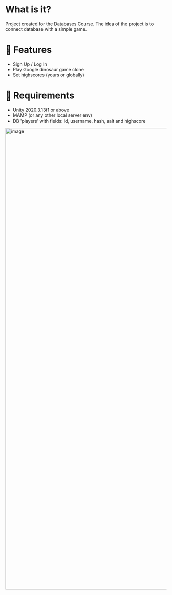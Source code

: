 # What is it?

Project created for the Databases Course. The idea of the project is to connect database with a simple game. 

# 🚀 Features

- Sign Up / Log In
- Play Google dinosaur game clone
- Set highscores (yours or globally)

# 📍 Requirements

- Unity 2020.3.13f1 or above
- MAMP (or any other local server env)
- DB 'players' with fields: id, username, hash, salt and highscore

<img width="1440" alt="image" src="https://user-images.githubusercontent.com/35657934/172019837-bd4653bf-af2d-4fbb-81ad-2a0c815b6f47.png">
